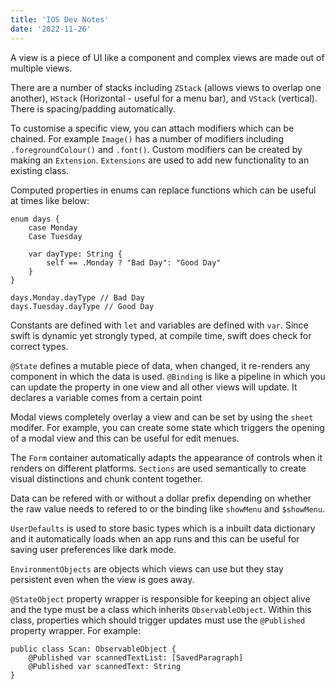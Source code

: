 ```yaml
---
title: 'IOS Dev Notes'
date: '2022-11-26'
---
```


A view is a piece of UI like a component and complex views are made out of multiple views.

There are a number of stacks including `ZStack` (allows views to overlap one another), `HStack` (Horizontal - useful for a menu bar), and `VStack` (vertical). There is spacing/padding automatically.

To customise a specific view, you can attach modifiers which can be chained. For example `Image()` has a number of modifiers including `.foregroundColour()` and `.font()`. Custom modifiers can be created by making an `Extension`. `Extensions` are used to add new functionality to an existing class.

Computed properties in enums can replace functions which can be useful at times like below:
```
enum days {
	case Monday
	Case Tuesday
	
	var dayType: String {
		self == .Monday ? "Bad Day": "Good Day"
	}
}

days.Monday.dayType // Bad Day
days.Tuesday.dayType // Good Day
```

Constants are defined with `let` and variables are defined with `var`. Since swift is dynamic yet strongly typed, at compile time, swift does check for correct types.

`@State` defines a mutable piece of data, when changed, it re-renders any component in which the data is used.
`@Binding` is like a pipeline in which you can update the property in one view and all other views will update. It declares a variable comes from a certain point

Modal views completely overlay a view and can be set by using the `sheet` modifer. For example, you can create some state which triggers the opening of a modal view and this can be useful for edit menues.

The `Form` container automatically adapts the appearance of controls when it renders on different platforms.
`Sections` are used semantically to create visual distinctions and chunk content together.

Data can be refered with or without a dollar prefix depending on whether the raw value needs to refered to or the binding like `showMenu` and `$showMenu`.

`UserDefaults` is used to store basic types which is a inbuilt data dictionary and it automatically loads when an app runs and this can be useful for saving user preferences like dark mode.

`EnvironmentObjects` are objects which views can use but they stay persistent even when the view is goes away.

`@StateObject` property wrapper is responsible for keeping an object alive and the type must be a class which inherits `ObservableObject`. Within this class, properties which should trigger updates must use the `@Published` property wrapper. For example:
```
public class Scan: ObservableObject {
	@Published var scannedTextList: [SavedParagraph]
	@Published var scannedText: String
}
```

